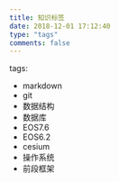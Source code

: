 ```yaml
---
title: 知识标签
date: 2018-12-01 17:12:40
type: "tags"
comments: false
---
```

tags:
  - markdown
  - git
  - 数据结构
  - 数据库
  - EOS7.6
  - EOS6.2
  - cesium
  - 操作系统
  - 前段框架
